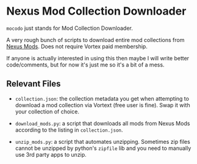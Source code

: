 # Nexus Mod Collection Downloader

`mocodo` just stands for Mod Collection Downloader.

A very rough bunch of scripts to download entire mod collections from [Nexus Mods](https://next.nexusmods.com/stardewvalley). Does not require Vortex paid membership.

If anyone is actually interested in using this then maybe I will write better code/comments, but for now it's just me so it's a bit of a mess.

## Relevant Files

 - `collection.json`: the collection metadata you get when attempting to download a mod collection via Vortext (free user is fine). Swap it with your collection of choice.


 - `download_mods.py`: a script that downloads all mods from Nexus Mods according to the listing in `collection.json`.


 - `unzip_mods.py`: a script that automates unzipping. Sometimes zip files cannot be unzipped by python's `zipfile` lib and you need to manually use 3rd party apps to unzip.
